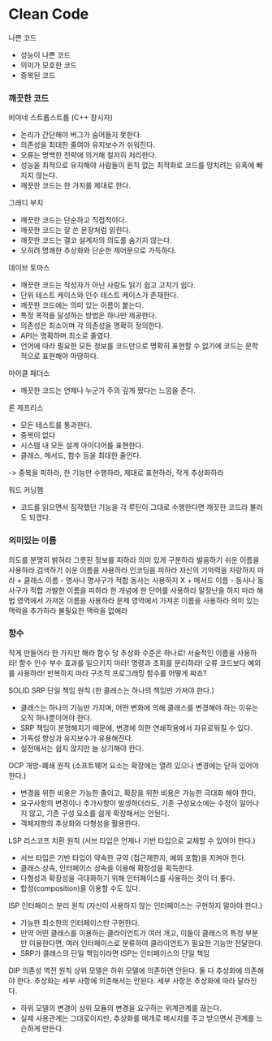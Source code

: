 # Clean Code

나쁜 코드
+ 성능이 나쁜 코드
+ 의미가 모호한 코드
+ 중복된 코드

### 깨끗한 코드

비야네 스트롭스트룹 (C++ 창시자)
+ 논리가 간단해야 버그가 숨어들지 못한다.
+ 의존성을 최대한 줄여야 유지보수가 쉬워진다.
+ 오류는 명백한 전략에 의거해 철저히 처리한다.
+ 성능을 최적으로 유지해야 사람들이 원칙 없는 최적화로 코드를 망치려는 유혹에 빠지지 않는다.
+ 깨끗한 코드는 한 가지를 제대로 한다.

그래디 부치
+ 깨끗한 코드는 단순하고 직접적이다.
+ 깨끗한 코드는 잘 쓴 문장처럼 읽힌다.
+ 깨끗한 코드는 결코 설계자의 의도를 숨기지 않는다.
+ 오히려 명쾌한 추상화와 단순한 제어문으로 가득하다.

데이브 토마스
+ 깨끗한 코드는 작성자가 아닌 사람도 읽기 쉽고 고치기 쉽다.
+ 단위 테스트 케이스와 인수 테스트 케이스가 존재한다.
+ 깨끗한 코드에는 의미 있는 이름이 붙는다.
+ 특정 목적을 달성하는 방법은 하나만 제공한다.
+ 의존성은 최소이며 각 의존성을 명확히 정의한다.
+ API는 명확하며 최소로 줄였다.
+ 언어에 따라 필요한 모든 정보를 코드만으로 명확히 표현할 수 없기에 코드는 문학적으로 표현해야 마땅하다.

마이클 페더스
+ 깨끗한 코드는 언제나 누군가 주의 깊게 짰다는 느낌을 준다.

론 제프리스
+ 모든 테스트를 통과한다.
+ 중복이 없다
+ 시스템 내 모든 설계 아이디어를 표현한다.
+ 클래스, 메서드, 함수 등을 최대한 줄인다.

-> 중복을 피하라, 한 기능만 수행하라, 제대로 표현하라, 작게 추상화하라

워드 커닝햄
+ 코드를 읽으면서 짐작했던 기능을 각 루틴이 그대로 수행한다면 깨끗한 코드라 불러도 되겠다.

### 의미있는 이름
의도를 분명히 밝혀라
그릇된 정보를 피하라
의미 있게 구분하라
발음하기 쉬운 이름을 사용하라
검색하기 쉬운 이름을 사용하라
인코딩을 피하라
자신의 기억력을 자랑하지 마라
    + 클래스 이름 - 명사나 명사구가 적합 동사는 사용하지 X
    + 메서드 이름 - 동사나 동사구가 적합
가발한 이름을 피하라
한 개념에 한 단어를 사용하라
말장난을 하지 마라
해법 영역에서 가져온 이름을 사용하라
문제 영역에서 가져온 이름을 사용하라
의미 있는 맥락을 추가하라
불필요한 맥락을 없애라


### 함수

작게 만들어라
한 가지만 해라
함수 당 추상화 수준은 하나로!
서술적인 이름을 사용하라!
함수 인수
부수 효과를 일으키지 마라!
명령과 조회를 분리하라!
오류 코드보다 예외를 사용하라!
반복하지 마라
구조적 프로그래밍
함수를 어떻게 짜죠?


SOLID
SRP 단일 책임 원칙 (한 클래스는 하나의 책임만 가져야 한다.)
+ 클래스는 하나의 기능만 가지며, 어떤 변화에 의해 클래스를 변경해야 하는 이유는 오직 하나뿐이어야 한다.
+ SRP 책임이 분명해지기 때문에, 변경에 의한 연쇄작용에서 자유로워질 수 있다.
+ 가독성 향상과 유지보수가 유용해진다.
+ 실전에서는 쉽지 않지만 늘 상기해야 한다.

OCP 개방-폐쇄 원칙 (소프트웨어 요소는 확장에는 열려 있으나 변경에는 닫혀 있어야한다.)
+ 변경을 위한 비용은 가능한 줄이고, 확장을 위한 비용은 가능한 극대화 해야 한다.
+ 요구사항의 변경이나 추가사항이 발생하더라도, 기존 구성요소에는 수정이 일어나지 않고, 기존 구성 요소를 쉽게 확장해서는 안된다.
+ 객체지향의 추상화와 다형성을 활용한다.

LSP 리스코프 치환 원칙 (서브 타입은 언제나 기반 타입으로 교체할 수 있어야 한다.)
+ 서브 타입은 기반 타입이 약속한 규약 (접근제한자, 예외 포함)을 지켜야 한다.
+ 클래스 상속, 인터페이스 상속을 이용해 확장성을 획득한다.
+ 다형성과 확장성을 극대화하기 위해 인터페이스를 사용하는 것이 더 좋다.
+ 합성(composition)을 이용할 수도 있다.

ISP 인터페이스 분리 원칙 (자신이 사용하지 않는 인터페이스는 구현하지 말아야 한다.)
+ 가능한 최소한의 인터페이스만 구현한다.
+ 만약 어떤 클래스를 이용하는 클라이언트가 여러 개고, 이들이 클래스의 특정 부분만 이용한다면, 여러 인터페이스로 분류하여 클라이언트가 필요한 기능만 전달한다.
+ SRP가 클래스의 단일 책임이라면 ISP는 인터페이스의 단일 책임

DIP 의존성 역전 원칙
상위 모델은 하위 모델에 의존하면 안된다. 둘 다 추상화에 의존해야 한다.
추상화는 세부 사항에 의존해서는 안된다. 세부 사항은 추상화에 따라 달라진다.
+ 하위 모델의 변경이 상위 모듈의 변경을 요구하는 위계관계를 끊는다.
+ 실제 사용관계는 그대로이지만, 추상화를 매개로 메시지를 주고 받으면서 관계를 느슨하게 만든다.


